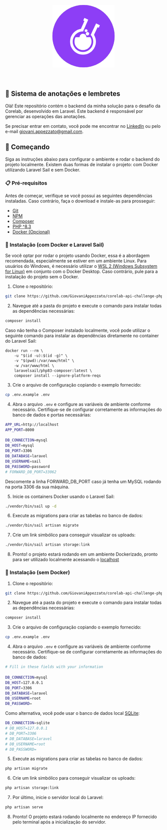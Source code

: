 <p align="center">
    <a href="https://www.corelab.com.br/" target="_blank"> 
        <img src="./public/images/corelab.png" width="200" style="margin-bottom: 40px;">    
    </a>
</p>

## 📝 Sistema de anotações e lembretes

Olá! Este repositório contém o backend da minha solução para o desafio da Corelab, desenvolvido em Laravel. Este backend é responsável por gerenciar as operações das anotações.

Se precisar entrar em contato, você pode me encontrar no [LinkedIn](https://www.linkedin.com/in/giovani-appezzato-414a6424b/) ou pelo e-mail giovani.appezzato@gmail.com.

## 🚀 Começando

Siga as instruções abaixo para configurar o ambiente e rodar o backend do projeto localmente. Existem duas formas de instalar o projeto: com Docker utilizando Laravel Sail e sem Docker.

### 📋 Pré-requisitos

Antes de começar, verifique se você possui as seguintes dependências instaladas. Caso contrário, faça o download e instale-as para prosseguir:

* [Git](https://git-scm.com/downloads) 
* [NPM](https://www.npmjs.com/)
* [Composer](https://getcomposer.org/)
* [PHP ^8.3](https://www.php.net/releases/8.3/en.php)
* [Docker (Opcional)](https://www.docker.com/)

### 🐳 Instalação (com Docker e Laravel Sail)

Se você optar por rodar o projeto usando Docker, essa é a abordagem recomendada, especialmente se estiver em um ambiente Linux. Para usuários do Windows, é necessário utilizar o [WSL 2 (Windows Subsystem for Linux)](https://learn.microsoft.com/pt-br/windows/wsl/install)  em conjunto com o Docker Desktop. Caso contrário, pule para a instalação do projeto sem o Docker.

1. Clone o repositório:

``` bash
git clone https://github.com/GiovaniAppezzato/corelab-api-challenge-php
```

2. Navegue até a pasta do projeto e execute o comando para instalar todas as dependências necessárias:

``` bash
composer install
```

Caso não tenha o Composer instalado localmente, você pode utilizar o seguinte comando para instalar as dependências diretamente no container do Laravel Sail:

```
docker run --rm \
    -u "$(id -u):$(id -g)" \
    -v "$(pwd):/var/www/html" \
    -w /var/www/html \
    laravelsail/php83-composer:latest \
    composer install --ignore-platform-reqs
```

3. Crie o arquivo de configuração copiando o exemplo fornecido:

``` bash
cp .env.example .env
```

4. Abra o arquivo `.env` e configure as variáveis de ambiente conforme necessário. Certifique-se de configurar corretamente as informações do banco de dados e portas necessárias:

``` bash
APP_URL=http://localhost
APP_PORT=8000

DB_CONNECTION=mysql
DB_HOST=mysql
DB_PORT=3306
DB_DATABASE=laravel
DB_USERNAME=sail
DB_PASSWORD=password
# FORWARD_DB_PORT=33062
```

Descomente a linha FORWARD_DB_PORT caso já tenha um MySQL rodando na porta 3306 da sua máquina.

5. Inicie os containers Docker usando o Laravel Sail:

``` bash
./vendor/bin/sail up -d
```

6. Execute as migrations para criar as tabelas no banco de dados:

``` bash
./vendor/bin/sail artisan migrate
```

7. Crie um link simbólico para conseguir visualizar os uploads:

``` bash
./vendor/bin/sail artisan storage:link
```

8. Pronto! o projeto estará rodando em um ambiente Dockerizado, pronto para ser utilizado localmente acessando o [localhost](http://localhost:8000)

### 🔧 Instalação (sem Docker)

1. Clone o repositório:

``` bash
git clone https://github.com/GiovaniAppezzato/corelab-api-challenge-php
```

2. Navegue até a pasta do projeto e execute o comando para instalar todas as dependências necessárias:

``` bash
composer install
```

3. Crie o arquivo de configuração copiando o exemplo fornecido:

``` bash
cp .env.example .env
```

4. Abra o arquivo `.env` e configure as variáveis de ambiente conforme necessário. Certifique-se de configurar corretamente as informações do banco de dados:

``` bash
# Fill in these fields with your information

DB_CONNECTION=mysql
DB_HOST=127.0.0.1
DB_PORT=3306
DB_DATABASE=laravel
DB_USERNAME=root
DB_PASSWORD=
```

Como alternativa, você pode usar o banco de dados local [SQLite](https://www.sqlite.org/):

``` bash
DB_CONNECTION=sqlite
# DB_HOST=127.0.0.1
# DB_PORT=3306
# DB_DATABASE=laravel
# DB_USERNAME=root
# DB_PASSWORD=
```

5. Execute as migrations para criar as tabelas no banco de dados:

``` bash
php artisan migrate
```

6. Crie um link simbólico para conseguir visualizar os uploads:

``` bash
php artisan storage:link
```

7. Por último, inicie o servidor local do Laravel:

``` bash
php artisan serve
```

8. Pronto! O projeto estará rodando localmente no endereço IP fornecido pelo terminal após a inicialização do servidor.
